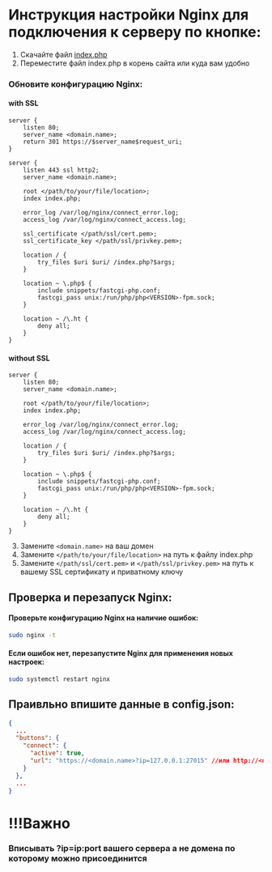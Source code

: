 # Инструкция настройки Nginx для подключения к серверу по кнопке:

1. Скачайте файл [index.php](https://github.com/Armatura-Create/bot-monitoring-cs2/tree/main/nginx/index.php)
2. Переместите файл index.php в корень сайта или куда вам удобно

### Обновите конфигурацию Nginx:

#### with SSL

```
server {
    listen 80;
    server_name <domain.name>;
    return 301 https://$server_name$request_uri;
}

server {
    listen 443 ssl http2;
    server_name <domain.name>;

    root </path/to/your/file/location>;
    index index.php;

    error_log /var/log/nginx/connect_error.log;
    access_log /var/log/nginx/connect_access.log;

    ssl_certificate </path/ssl/cert.pem>;
    ssl_certificate_key </path/ssl/privkey.pem>;

    location / {
        try_files $uri $uri/ /index.php?$args;
    }

    location ~ \.php$ {
        include snippets/fastcgi-php.conf;
        fastcgi_pass unix:/run/php/php<VERSION>-fpm.sock;
    }

    location ~ /\.ht {
        deny all;
    }
}
```

#### without SSL

```
server {
    listen 80;
    server_name <domain.name>;

    root </path/to/your/file/location>;
    index index.php;

    error_log /var/log/nginx/connect_error.log;
    access_log /var/log/nginx/connect_access.log;

    location / {
        try_files $uri $uri/ /index.php?$args;
    }

    location ~ \.php$ {
        include snippets/fastcgi-php.conf;
        fastcgi_pass unix:/run/php/php<VERSION>-fpm.sock;
    }

    location ~ /\.ht {
        deny all;
    }
}
```

3. Замените `<domain.name>` на ваш домен
4. Замените `</path/to/your/file/location>` на путь к файлу index.php
5. Замените `</path/ssl/cert.pem>` и `</path/ssl/privkey.pem>` на путь к вашему SSL сертификату и приватному ключу

## Проверка и перезапуск Nginx:
#### Проверьте конфигурацию Nginx на наличие ошибок:
```bash
sudo nginx -t
```
#### Если ошибок нет, перезапустите Nginx для применения новых настроек:
```bash
sudo systemctl restart nginx
```

## Праивльно впишите данные в config.json:
```json
{
  ...
  "buttons": {
    "connect": {
      "active": true,
      "url": "https://<domain.name>?ip=127.0.0.1:27015" //или http://<domain.name>?ip=127.0.0.1:27015
    }
  },
  ...
}
```

# !!!Важно
### Вписывать ?ip=ip:port вашего сервера а не домена по которому можно присоединится
